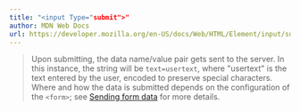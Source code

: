 ```yaml
---
title: "<input Type="submit">"
author: MDN Web Docs
url: https://developer.mozilla.org/en-US/docs/Web/HTML/Element/input/submit#using_submit_buttons
---
```


> Upon submitting, the data name/value pair gets sent to the server. In this instance, the string will be `text=usertext`, where "usertext" is the text entered by the user, encoded to preserve special characters. Where and how the data is submitted depends on the configuration of the `<form>`; see [Sending form data](https://developer.mozilla.org/en-US/docs/Learn/Forms/Sending_and_retrieving_form_data) for more details.



